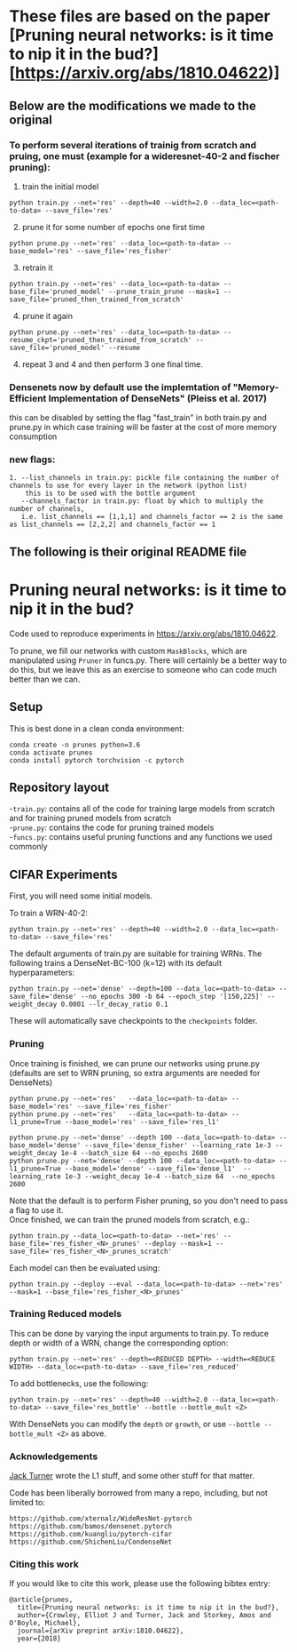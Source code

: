 # These files are based on the paper [Pruning neural networks: is it time to nip it in the bud?][https://arxiv.org/abs/1810.04622)]
## Below are the modifications we made to the original

### To perform several iterations of trainig from scratch and pruing, one must (example for a wideresnet-40-2 and fischer pruning):
1. train the initial model
```
python train.py --net='res' --depth=40 --width=2.0 --data_loc=<path-to-data> --save_file='res'
```
2. prune it for some number of epochs one first time
```
python prune.py --net='res' --data_loc=<path-to-data> --base_model='res' --save_file='res_fisher'
```
3. retrain it 
```
python train.py --net='res' --data_loc=<path-to-data> --base_file='pruned_model' --prune_train_prune --mask=1 --save_file='pruned_then_trained_from_scratch'

```
4. prune it again
```
python prune.py --net='res' --data_loc=<path-to-data> --resume_ckpt='pruned_then_trained_from_scratch' --save_file='pruned_model' --resume 
```
4. repeat 3 and 4 and then perform 3 one final time.

### Densenets now by default use the implemtation of "Memory-Efficient Implementation of DenseNets" (Pleiss et al. 2017)
this can be disabled by setting the flag "fast_train" in both train.py and prune.py in which case training will be faster at the cost of more memory consumption

### new flags:
    1. --list_channels in train.py: pickle file containing the number of channels to use for every layer in the network (python list)
        this is to be used with the bottle argument
       --channels_factor in train.py: float by which to multiply the number of channels, 
       i.e. list_channels == [1,1,1] and channels_factor == 2 is the same as list_channels == [2,2,2] and channels_factor == 1

The following is their original README file
----

# Pruning neural networks: is it time to nip it in the bud?

Code used to reproduce experiments in https://arxiv.org/abs/1810.04622.

To prune, we fill our networks with custom `MaskBlocks`, which are manipulated using `Pruner` in funcs.py. There will certainly be a better way to do this, but we leave this as an exercise to someone who can code much better than we can.
## Setup
This is best done in a clean conda environment:

```
conda create -n prunes python=3.6
conda activate prunes
conda install pytorch torchvision -c pytorch
```

## Repository layout
-`train.py`: contains all of the code for training large models from scratch and for training pruned models from scratch  
-`prune.py`: contains the code for pruning trained models   
-`funcs.py`: contains useful pruning functions and any functions we used commonly   

## CIFAR Experiments
First, you will need some initial models. 

To train a WRN-40-2:
```
python train.py --net='res' --depth=40 --width=2.0 --data_loc=<path-to-data> --save_file='res'
```

The default arguments of train.py are suitable for training WRNs. The following trains a DenseNet-BC-100 (k=12) with its default hyperparameters:

```
python train.py --net='dense' --depth=100 --data_loc=<path-to-data> --save_file='dense' --no_epochs 300 -b 64 --epoch_step '[150,225]' --weight_decay 0.0001 --lr_decay_ratio 0.1
```

These will automatically save checkpoints to the `checkpoints` folder.
 
 
 
### Pruning 
Once training is finished, we can prune our networks using prune.py (defaults are set to WRN pruning, so extra arguments are needed for DenseNets)  
```
python prune.py --net='res'   --data_loc=<path-to-data> --base_model='res' --save_file='res_fisher'
python prune.py --net='res'   --data_loc=<path-to-data> --l1_prune=True --base_model='res' --save_file='res_l1'

python prune.py --net='dense' --depth 100 --data_loc=<path-to-data> --base_model='dense' --save_file='dense_fisher' --learning_rate 1e-3 --weight_decay 1e-4 --batch_size 64 --no_epochs 2600
python prune.py --net='dense' --depth 100 --data_loc=<path-to-data> --l1_prune=True --base_model='dense' --save_file='dense_l1'  --learning_rate 1e-3 --weight_decay 1e-4 --batch_size 64  --no_epochs 2600

```
Note that the default is to perform Fisher pruning, so you don't need to pass a flag to use it.  
Once finished, we can train the pruned models from scratch, e.g.:  
```
python train.py --data_loc=<path-to-data> --net='res' --base_file='res_fisher_<N>_prunes' --deploy --mask=1 --save_file='res_fisher_<N>_prunes_scratch'
```

Each model can then be evaluated using:
```
python train.py --deploy --eval --data_loc=<path-to-data> --net='res' --mask=1 --base_file='res_fisher_<N>_prunes'
```


### Training Reduced models

This can be done by varying the input arguments to train.py. To reduce depth or width of a WRN, change the corresponding option:
```
python train.py --net='res' --depth=<REDUCED DEPTH> --width=<REDUCE WIDTH> --data_loc=<path-to-data> --save_file='res_reduced'
```

To add bottlenecks, use the following:

```
python train.py --net='res' --depth=40 --width=2.0 --data_loc=<path-to-data> --save_file='res_bottle' --bottle --bottle_mult <Z>
```

With DenseNets you can modify the `depth` or `growth`, or use `--bottle --bottle_mult <Z>` as above.


### Acknowledgements

[Jack Turner][jack] wrote the L1 stuff, and some other stuff for that matter.

Code has been liberally borrowed from many a repo, including, but not limited to:

```
https://github.com/xternalz/WideResNet-pytorch
https://github.com/bamos/densenet.pytorch
https://github.com/kuangliu/pytorch-cifar
https://github.com/ShichenLiu/CondenseNet
```
### Citing this work

If you would like to cite this work, please use the following bibtex entry:

```
@article{prunes,
  title={Pruning neural networks: is it time to nip it in the bud?},
  author={Crowley, Elliot J and Turner, Jack and Storkey, Amos and O'Boyle, Michael},
  journal={arXiv preprint arXiv:1810.04622},
  year={2018}
```
[jack]: https://github.com/jack-willturner
